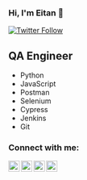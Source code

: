 ### Hi, I'm Eitan 👋

[![Twitter Follow](https://img.shields.io/twitter/follow/epeles?color=1DA1F2&logo=twitter&style=for-the-badge)](https://twitter.com/intent/follow?original_referer=https%3A%2F%2Fgithub.com%2Fepeles&screen_name=epeles)

## QA Engineer

- Python
- JavaScript
- Postman
- Selenium
- Cypress
- Jenkins
- Git

### Connect with me:

[<img align="left" alt="epeles | Twitter" width="22px" src="https://cdn.jsdelivr.net/npm/simple-icons@v3/icons/twitter.svg" />][twitter]
[<img align="left" alt="epeles | LinkedIn" width="22px" src="https://cdn.jsdelivr.net/npm/simple-icons@v3/icons/linkedin.svg" />][linkedin]
[<img align="left" alt="epeles | Instagram" width="22px" src="https://cdn.jsdelivr.net/npm/simple-icons@v3/icons/instagram.svg" />][instagram]
[<img align="left" alt="epeles | Instagram" width="22px" src="https://cdn.jsdelivr.net/npm/simple-icons@v3/icons/website.svg" />][website]

[twitter]: https://twitter.com/epeles
[instagram]: https://instagram.com/epeles
[linkedin]: https://linkedin.com/in/epeles
[website]: https://epeles.github.io/resume
